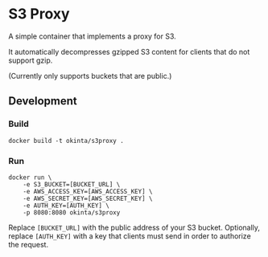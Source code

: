 # S3 Proxy

A simple container that implements a proxy for S3.

It automatically decompresses gzipped S3 content for clients that do not
support gzip.

(Currently only supports buckets that are public.)

## Development

### Build

    docker build -t okinta/s3proxy .

### Run

    docker run \
        -e S3_BUCKET=[BUCKET_URL] \
        -e AWS_ACCESS_KEY=[AWS_ACCESS_KEY] \
        -e AWS_SECRET_KEY=[AWS_SECRET_KEY] \
        -e AUTH_KEY=[AUTH_KEY] \
        -p 8080:8080 okinta/s3proxy

Replace `[BUCKET_URL]` with the public address of your S3 bucket. Optionally,
replace `[AUTH_KEY]` with a key that clients must send in order to authorize
the request.
